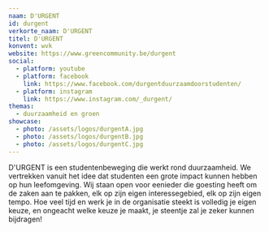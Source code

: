 ```yaml
---
naam: D'URGENT
id: durgent
verkorte_naam: D'URGENT
titel: D'URGENT
konvent: wvk
website: https://www.greencommunity.be/durgent
social:
  - platform: youtube
  - platform: facebook
    link: https://www.facebook.com/durgentduurzaamdoorstudenten/
  - platform: instagram
    link: https://www.instagram.com/_durgent/
themas:
  - duurzaamheid en groen
showcase:
  - photo: /assets/logos/durgentA.jpg
  - photo: /assets/logos/durgentB.jpg
  - photo: /assets/logos/durgentC.jpg
---
```


D'URGENT is een studentenbeweging die werkt rond duurzaamheid. We vertrekken vanuit het idee dat studenten een grote impact kunnen hebben op hun leefomgeving.
Wij staan open voor eenieder die goesting heeft om de zaken aan te pakken, elk op zijn eigen interessegebied, elk op zijn eigen tempo. Hoe veel tijd en werk je in de organisatie steekt is volledig je eigen keuze, en ongeacht welke keuze je maakt, je steentje zal je zeker kunnen bijdragen!
